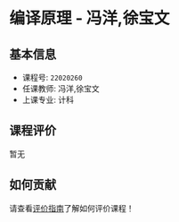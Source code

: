 # 编译原理 - 冯洋,徐宝文

## 基本信息

- 课程号: `22020260`
- 任课教师: 冯洋,徐宝文
- 上课专业: 计科

## 课程评价

暂无

## 如何贡献

请查看[评价指南](../how-to-comment.md)了解如何评价课程！
